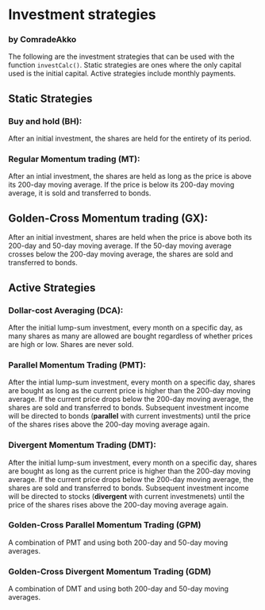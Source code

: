 # Investment strategies
### by ComradeAkko

The following are the investment strategies that can be used with the function `investCalc()`. Static strategies are ones where the only capital used is the initial capital. Active strategies include monthly payments. 

## Static Strategies
### Buy and hold (BH):
After an initial investment, the shares are held for the entirety of its period.

### Regular Momentum trading (MT):
After an intial investment, the shares are held as long as the price is above its 200-day moving average. If the price is below its 200-day moving average, it is sold and transferred to bonds.

## Golden-Cross Momentum trading (GX):
After an initial investment, shares are held when the price is above both its 200-day and 50-day moving average. If the 50-day moving average crosses below the 200-day moving average, the shares are sold and transferred to bonds.

## Active Strategies
### Dollar-cost Averaging (DCA):
After the initial lump-sum investment, every month on a specific day, as many shares as many are allowed are bought regardless of whether prices are high or low. Shares are never sold.

### Parallel Momentum Trading (PMT):
After the intial lump-sum investment, every month on a specific day, shares are bought as long as the current price is higher than the 200-day moving average. If the current price drops below the 200-day moving average, the shares are sold and transferred to bonds. Subsequent investment income will be directed to bonds (**parallel** with current investments) until the price of the shares rises above the 200-day moving average again.

### Divergent Momentum Trading (DMT):
After the initial lump-sum investment, every month on a specific day, shares are bought as long as the current price is higher than the 200-day moving average. If the current price drops below the 200-day moving average, the shares are sold and transferred to bonds. Subsequent investment income will be directed to stocks (**divergent** with current investmenets) until the price of the shares rises above the 200-day moving average again.

### Golden-Cross Parallel Momentum Trading (GPM)
A combination of PMT and using both 200-day and 50-day moving averages.

### Golden-Cross Divergent Momentum Trading (GDM)
A combination of DMT and using both 200-day and 50-day moving averages.